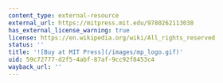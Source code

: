 ```yaml
---
content_type: external-resource
external_url: https://mitpress.mit.edu/9780262113038
has_external_license_warning: true
license: https://en.wikipedia.org/wiki/All_rights_reserved
status: ''
title: '![Buy at MIT Press](/images/mp_logo.gif)'
uid: 59c72777-d2f5-4abf-87af-9cc92f8453c4
wayback_url: ''
---
```

